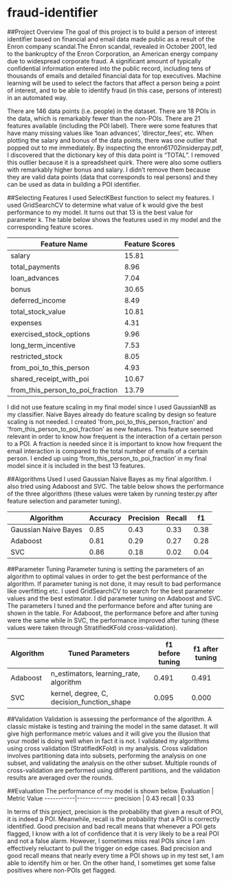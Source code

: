 # fraud-identifier
##Project Overview
The goal of this project is to build a person of interest identifier based on financial and email data made public as a result of the Enron company scandal.The Enron scandal, revealed in October 2001, led to the bankruptcy of the Enron Corporation, an American energy company due to widespread corporate fraud.  A significant amount of typically confidential information entered into the public record, including tens of thousands of emails and detailed financial data for top executives. Machine learning will be used to select the factors that affect a person being a point of interest, and to be able to identify fraud (in this case, persons of interest) in an automated way.

There are 146 data points (i.e. people) in the dataset.  There are 18 POIs in the data, which is remarkably fewer than the non-POIs. There are 21 features available (including the POI label). There were some features that have many missing values like ‘loan advances’, ‘director_fees‘, etc. When plotting the salary and bonus of the data points, there was one outlier that popped out to me immediately. By inspecting the enron61702insiderpay.pdf, I discovered that the dictionary key of this data point is “TOTAL”. I removed this outlier because it is a spreadsheet quirk. There were also some outliers with remarkably higher bonus and salary. I didn’t remove them because they are valid data points (data that corresponds to real persons) and they can be used as data in building a POI identifier.

##Selecting Features
I used SelectKBest function to select my features. I used GridSearchCV to determine what value of k would give the best performance to my model. It turns out that 13 is the best value for parameter k. The table below shows the features used in my model and the corresponding feature scores.

Feature Name |	Feature Scores
-------------|----------------
salary | 	15.81 
total_payments |	8.96 
loan_advances |	7.04 
bonus |	30.65 
deferred_income |	8.49 
total_stock_value |	10.81 
expenses |	4.31 
exercised_stock_options |	9.96 
long_term_incentive	| 7.53 
 restricted_stock |	8.05 
from_poi_to_this_person |	4.93 
shared_receipt_with_poi |	10.67 
from_this_person_to_poi_fraction |	13.79

I did not use feature scaling in my final model since I used GaussianNB as my classifier. Naive Bayes already do feature scaling by design so feature scaling is not needed. I created 'from_poi_to_this_person_fraction' and 'from_this_person_to_poi_fraction' as new features. This feature seemed relevant in order to know how frequent is the interaction of a certain person to a POI. A fraction is needed since it is important to know how frequent the email interaction is compared to the total number of emails of a certain person. I ended up using ‘from_this_person_to_poi_fraction’ in my final model since it is included in the best 13 features.

##Algorithms Used
I used Gaussian Naive Bayes as my final algorithm. I also tried using Adaboost and SVC. The table below shows the performance of the three algorithms (these values were taken by running tester.py after feature selection and parameter tuning).

 Algorithm |	Accuracy | Precision | Recall | f1 
-----------|-----------|-----------|--------|----
Gaussian Naive Bayes |	0.85 |	0.43 |	0.33	| 0.38
Adaboost |	0.81	| 0.29	| 0.27 |	0.28
SVC |	0.86	| 0.18	| 0.02 |	0.04

##Parameter Tuning
Parameter tuning is setting the parameters of an algorithm to optimal values in order to get the best performance of the algorithm. If parameter tuning is not done, it may result to bad performance like overfitting etc. I used GridSearchCV to search for the best parameter values and the best estimator. I did parameter tuning on Adaboost and SVC. The parameters I tuned and the performance before and after tuning are shown in the table. For Adaboost, the performance before and after tuning were the same while in SVC, the performance improved after tuning (these values were taken through StratifiedKFold cross-validation).


Algorithm	| Tuned Parameters |	f1 before tuning |	f1 after tuning
----------|------------------|-------------------|-----------------
Adaboost |	n_estimators, learning_rate, algorithm |	0.491 |	0.491
SVC	| kernel, degree, C, decision_function_shape	| 0.095	| 0.000

##Validation
Validation is assessing the performance of the algorithm. A classic mistake is testing and training the model in the same dataset. It will give high performance metric values and it will give you the illusion that your model is doing well when in fact it is not. I validated my algorithms using cross validation (StratifiedKFold) in my analysis. Cross validation involves partitioning data into subsets, performing the analysis on one subset, and validating the analysis on the other subset. Multiple rounds of cross-validation are performed using different partitions, and the validation results are averaged over the rounds.

##Evaluation
The performance of my model is shown below.
Evaluation | Metric	Value
-----------|-------------
precision |	0.43
recall |	0.33

In terms of this project, precision is the probability that given a result of POI, it is indeed a POI. Meanwhile, recall is the probability that a POI is correctly identified. Good precision and bad recall means that whenever a POI gets flagged, I know with a lot of confidence that it is very likely to be a real POI and not a false alarm. However, I sometimes miss real POIs since I am effectively reluctant to pull the trigger on edge cases. Bad precision and good recall means that nearly every time a POI shows up in my test set, I am able to identify him or her. On the other hand, I sometimes get some false positives where non-POIs get flagged.






